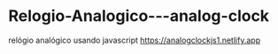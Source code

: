 # Relogio-Analogico---analog-clock
relógio analógico usando javascript https://analogclockjs1.netlify.app
